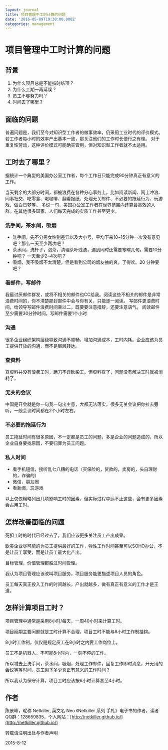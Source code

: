 ```yaml
---
layout: journal
title: 项目管理中工时计算的问题
date: '2016-05-09T19:30:00.000Z'
categories: management
---
```


# 项目管理中工时计算的问题

## 背景

1. 为什么项目总是不能按时结项？
2. 为什么工期一再延误？
3. 员工不够努力吗？
4. 时间去了哪里？

## 面临的问题

普遍问题是，我们至今对知识型工作者的做事效率，仍采用工业时代的评价模式。若工作者每小时的效率产出基本一致，那关注他们的工作时长便行之有理。 对于重复性劳动，这种评价模式可能确实管用，但对知识型工作者就不太适用。

## 工时去了哪里？

据统计一个典型的美国办公室工作者，每个工作日只能完成90分钟真正有意义的工作。

当天剩余的大部分时间，都被浪费在各种分心事务上，比如阅读新闻、网上冲浪、同事社交、吃零食、喝咖啡、翻看报纸、处理无关邮件、不必要的拖延行为、玩游戏、做白日梦等。 多说一句，美国办公室工作者在世界范围内还算最高效的人群。在其他很多国家，人们每天完成的实质工作甚至更少。

### 洗手间，茶水间，吸烟

* 洗手间，先不分男女性别差异以及大小号，平均下来10~15分钟一次没有意见吧？那么一天至少两次吧？
* 茶水间，洗杯子，泡茶，清理茶叶残渣，遇到同时还需要寒暄几句。需要10分钟吧？ 一天至少2~4次吧？
* 吸烟，我不吸烟不太清楚，但是看到公司的烟友抽的爽，了得欢。20 分钟要吧？

### 看邮件，写邮件

我最讨厌邮件群发，或将不相关的邮件也CC给我。阅读这些不相关的邮件是非常浪费时间的，你不清楚那封邮件中会与你有关，只能逐一阅读。 写邮件更浪费时间，给领导写邮件浪费时间乘以二，既要要注意措辞，还要注意语气。 阅读邮件至少需要30分钟时间，写邮件需要1个小时

### 沟通

很多企业组织架构层级导致沟通不顺畅，增加沟通成本，工时内耗。企业应该为员工提供开放的沟通，而不是层层转达。

### 查资料

查资料并没有浪费工时，磨刀不误砍柴工。但资料查了，问题没有解决工时就被消耗了。

### 无关的会议

中国是开会就是你一句我一句出主意，大都无法落实。很多无关会议把你拉去旁听。一般会议时间都在2个小时左右。

### 不必要的拖延行为

员工拖延时间有很多原因，不一定都是员工的问题，多是企业的问题造成的，所以企业自身要找原因，不要归罪为员工问题。

### 私人时间

* 看手机短信，接听乱七八糟的电话（买保险的，贷款的，卖房的，头自理财的，诈骗的） 
* 微信，朋友圈
* 看新闻，玩游戏

以上仅仅粗略列出几项影响工时的因素，但实际过程中远不止这些，会有更多因素会占用工时。

## 怎样改善面临的问题

死扣工时的时代已经过去了，我们应该更多关注员工产出成果。

欧美企业尽可能的为员工提供最好的工作，弹性工作时间甚至可以SOHO办公，不是让员工享受，而是让员工最大化产出。

目标管理，价值管理都胜过时间管理。

我认为项目管理应该改叫项目服务，项目服务能更描述项目人员的角色。

员工每天真正投入工作的时间越长，产出就越多，做有真正有意义的工作才是王道。

## 怎样计算项目工时？

项目管理中通常是采用8小时/每天，一周40小时来计算工时。

项目延期主要问题就是工时计算不合理，项目工时不能与8小时工作制挂钩。

8小时工作制，仅仅是规定员工在8小时之内要工作岗位上。

员工不是机器人，不可能8小时内，一刻不停的工作。

所以减去上洗手间，茶水间，吸烟，处理工作邮件，回复工作即时消息，开无用的会议等等时间，员工剩下多少真正有意义的工作时间？

所以我认为保守计算，项目工时应该按6小时计算甚至4小时。

## 作者

陈景峰，昵称 Netkiller, 英文名 Neo 《Netkiller 系列 手札》电子书的作者，读者QQ群：128659835，个人网站：[http://netkiller.github.io/](http://netkiller.github.io/)

转载请注明出处与作者声明

2015-8-12

